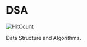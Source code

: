 # DSA
[![HitCount](http://hits.dwyl.com/RohitKaushal7/dsa.svg)](http://hits.dwyl.com/RohitKaushal7/dsa)

Data Structure and Algorithms.